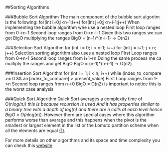 ##Sorting Algorithms

###Bubble Sort Algorithm
The main component of the bubble sort algoritm is the following:
    for(int i=0;i<n-1;i++)
        for(int j=0;j<n-i-1;j++)
When implementing the bubble algorithm whe use a nested loop
First loop ranges from 0->n-1
Second loop ranges from 0->n-i-1
Given this two ranges we can get BigO multiplying the ranges 
BigO = (n-1)*(n-i-1) -> O(n2)

###Selection Sort Algorithm
    for (int i = 0; i < n-1; i++)
        for (int j = i+1; j < n; j++)
Selection sorting algorithm also uses a nested loop
First Loop ranges from 0->n-1
Second loop ranges from i+1->n
Doing the same process me ca multiply the ranges and get BigO
BigO = (n-1)*(n-i-1) -> O(n2)

###Insertion Sort Algorithm
    for (int i = 1; i < n; i++)
        while (index_to_compare >= 0 && arr[index_to_compare] > present_value)
First Loop ranges from 1->n
Second loop ranges from n->0
BigO = O(n2) is important to notice this is the worst case analysis

###Quick Sort Algorithm
Quick Sort averages a complexity time of O(n*log(n)) this is because recursion is used
And it has properties similar to a binary tree witn a depth of log(n) and there are n calls
at each level hence BigO = O(n*log(n)). However there are special cases where this 
algorithm performs worse than avarage and this happens when the pivot is the smallest or 
largest element in the list or the Lomuto partition scheme when all the elements are equal [(1)](https://en.wikipedia.org/wiki/Quicksort).



For more details on other algorithms and its space and time complexity you can check this [website](https://www.bigocheatsheet.com/)